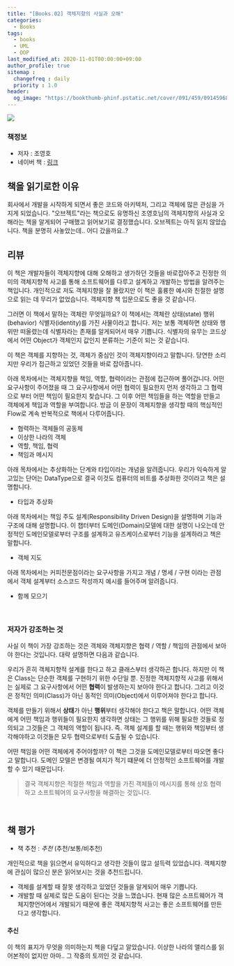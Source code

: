 ```yaml
---
title: "[Books.02] 객체지향의 사실과 오해"
categories: 
  - Books
tags:
  - books
  - UML
  - OOP
last_modified_at: 2020-11-01T00:00:00+09:00
author_profile: true
sitemap :
  changefreq : daily
  priority : 1.0
header:
  og_image: "https://bookthumb-phinf.pstatic.net/cover/091/459/09145968.jpg?udate=20171011"
---
```


![](https://bookthumb-phinf.pstatic.net/cover/091/459/09145968.jpg?udate=20171011)

### 책정보
- 저자 : 조영호
- 네이버 책 : [링크](https://bookthumb-phinf.pstatic.net/cover/091/459/09145968.jpg?udate=20171011)

## 책을 읽기로한 이유
회사에서 개발을 시작하게 되면서 좋은 코드와 아키텍처, 그리고 객체에 많은 관심을 가지게 되었습니다. "오브젝트"라는 책으로도 유명하신 조영호님의 객체지향의 사실과 오해라는 책을 알게되어 구매했고 읽어보기로 결정했습니다. 오브젝트는 아직 읽지 않았습니다. 책을 분명히 사놓았는데.. 어디 갔을까요..?

## 리뷰
이 책은 개발자들이 객체지향에 대해 오해하고 생가하던 것들을 바로잡아주고 진정한 의미의 객체지향적 사고를 통해 소프트웨어를 다루고 설계하고 개발하는 방법을 알려주는 책입니다. 개인적으로 저도 객체지향을 잘 몰랐지만 이 책은 훌륭한 예시와 친절한 설명으로 읽는 데 무리가 없었습니다. 객체지향 책 입문으로도 좋을 것 같습니다.

그러면 이 책에서 말하는 객체란 무엇일까요? 이 책에서는 객체란 상태(state) 행위(behavior) 식별자(identity)를 가진 사물이라고 합니다. 저는 보통 객체하면 상태와 행위만 떠올렸는데 식별자라는 존재를 알게되어서 매우 기쁩니다. 식별자의 유무는 코드상에서 어떤 Object가 객체인지 값인지 분류하는 기준이 되는 것 같습니다.

이 책은 객체를 지향하는 것, 객체가 중심인 것이 객체지향이라고 말합니다. 당연한 소리지만 우리가 접근하고 있었던 것들을 바로 잡아줍니다.

아래 목차에서는 객체지향을 책임, 역할, 협력이라는 관점에 접근하며 풀어갑니다. 어떤 요구사항이 주어졌을 때 그 요구사항에서 어떤 협력이 필요한지 먼저 생각하고 그 협력으로 부터 어떤 책임이 필요한지 찾습니다. 그 이후 어떤 책임들을 하는 역할을 만들고 객체에게 책임과 역할을 부여합니다. 방금 이 문장이 객체지향을 생각할 때의 핵심적인 Flow로 계속 반복적으로 책에서 다루어줍니다.
- 협력하는 객체들의 공동체
- 이상한 나라의 객체
- 역할, 책임, 협력
- 책임과 메시지

아래 목차에서는 추상화하는 단계와 타입이라는 개념을 알려줍니다. 우리가 익숙하게 알고있는 단어는 DataType으로 결국 이것도 컴퓨터의 비트를 추상화한 것이라고 책은 설명합니다.
- 타입과 추상화

아래 목차에서는 책임 주도 설계(Responsibility Driven Design)을 설명하며 기능과 구조에 대해 설명합니다. 이 챕터부터 도메인(Domain)모델에 대한 설명이 나오는데 안정적인 도메인모델로부터 구조를 설계하고 유즈케이스로부터 기능을 설계하라고 책은 말합니다.
- 객체 지도

아래 목차에서는 커피전문점이라는 요구사항을 가지고 개념 / 명세 / 구현 이라는 관점에서 객체 설계부터 소스코드 작성까지 예시를 들어주며 알려줍니다.
- 함께 모으기

<br>

### 저자가 강조하는 것
사실 이 책이 가장 강조하는 것은 객체와 객체지향은 협력 / 역할 / 책임의 관점에서 보아야 한다는 것입니다. 대략 설명하면 다음과 같습니다.

우리가 흔히 객체지향적 설계를 한다고 하고 클래스부터 생각하곤 합니다. 하지만 이 책은 Class는 단순한 객체를 구현하기 위한 수단일 뿐. 진정한 객체지향적 사고를 위해서는 실제로 그 요구사항에서 어떤 **협력**이 발생하는지 보아야 한다고 합니다. 그리고 이것은 정적인 의미(Class)가 아닌 동적인 의미(Object)에서 이루어져야 한다고 합니다.

객체를 만들기 위해서 **상태**가 아닌 **행위**부터 생각해야 한다고 책은 말합니다. 어떤 객체에게 어떤 책임과 행위들이 필요한지 생각하면 상태는 그 행위를 위해 필요한 것들로 정의되고 그것들은 그 객체의 역할이 됩니다. 즉. 객체 설계를 할 때는 행위와 책임부터 생각해야하고 이것들은 모두 협력으로부터 도출될 수 있습니다.

어떤 책임을 어떤 객체에게 주어야할까? 이 책은 그것을 도메인모델로부터 따오면 좋다고 말합니다. 도메인 모델은 변경될 여지가 적기 떄문에 더 안정적인 소프트웨어를 개발할 수 있기 때문입니다.

> 결국 객체지향은 적절한 책임과 역할을 가진 객체들이 메시지를 통해 상호 협력하고 소프트웨어의 요구사항을 해결하는 것입니다.

<br>

## 책 평가
- 책 추천 : *추천* (추천/보통/비추천)

개인적으로 책을 읽으면서 유익하다고 생각한 것들이 많고 설득력 있었습니다. 객체지향에 관심이 많으신 분은 읽어보시는 것을 추천드립니다.

- 객체를 설계할 때 잘못 생각하고 있었던 것들을 알게되어 매우 기쁩니다.
- 개발할 때 실제로 많은 도움이 된다는 것을 느꼈습니다. 현재 많은 소프트웨어가 객체지향언어에서 개발되기 때문에 좋은 객체지향적 사고는 좋은 소프트웨어를 만든다고 생각합니다.

#### 추신
이 책의 표지가 무엇을 의미하는지 책을 다덮고 알았습니다. 이상한 나라의 앨리스를 읽어본적이 없지만 아마.. 그 작중의 토끼인 것 같습니다.